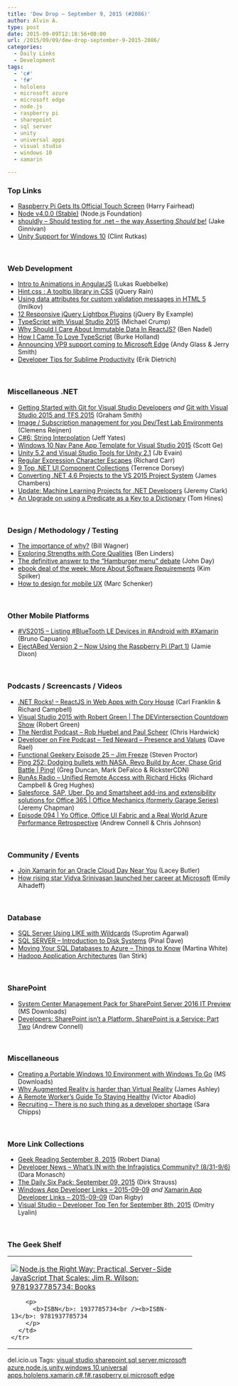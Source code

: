 ```yaml
---
title: 'Dew Drop – September 9, 2015 (#2086)'
author: Alvin A.
type: post
date: 2015-09-09T12:18:56+00:00
url: /2015/09/09/dew-drop-september-9-2015-2086/
categories:
  - Daily Links
  - Development
tags:
  - 'c#'
  - 'f#'
  - hololens
  - microsoft azure
  - microsoft edge
  - node.js
  - raspberry pi
  - sharepoint
  - sql server
  - unity
  - universal apps
  - visual studio
  - windows 10
  - xamarin

---
```

### <a name="top"></a>Top Links

  * <a href="http://www.i-programmer.info/news/91-hardware/8967-raspberry-pi-gets-its-official-touch-screen.html" target="_blank">Raspberry Pi Gets Its Official Touch Screen</a> (Harry Fairhead)
  * <a href="https://new.nodejs.org/en/blog/release/v4.0.0" target="_blank">Node v4.0.0 (Stable)</a> (Node.js Foundation)
  * <a href="https://github.com/shouldly/shouldly" target="_blank">shouldly &#8211; Should testing for .net &#8211; the way Asserting *Should* be!</a> (Jake Ginnivan)
  * <a href="http://blogs.windows.com/buildingapps/2015/09/08/unity-support-for-windows-10/" target="_blank">Unity Support for Windows 10</a> (Clint Rutkas)

&nbsp;

### <a name="web"></a>Web Development

  * <a href="http://www.developer.com/services/intro-to-animations-in-angularjs.html" target="_blank">Intro to Animations in AngularJS</a> (Lukas Ruebbelke)
  * <a href="http://feedproxy.google.com/~r/Jqueryrain/~3/oZKcckXpPtU/" target="_blank">Hint.css : A tooltip library in CSS</a> (jQuery Rain)
  * <a href="http://www.shieldui.com/blogs/using-data-attributes-for-custom-validation-messages" target="_blank">Using data attributes for custom validation messages in HTML 5</a> (lmilkov)
  * <a href="http://feedproxy.google.com/~r/JqueryByExample/~3/O62KWXk0URk/12-responsive-jquery-lightbox-plugins.html" target="_blank">12 Responsive jQuery Lightbox Plugins</a> (jQuery By Example)
  * <a href="http://developer.telerik.com/featured/typescript-with-visual-studio-2015/" target="_blank">TypeScript with Visual Studio 2015</a> (Michael Crump)
  * <a href="http://www.bennadel.com/blog/2903-why-should-i-care-about-immutable-data-in-reactjs.htm" target="_blank">Why Should I Care About Immutable Data In ReactJS?</a> (Ben Nadel)
  * <a href="http://developer.telerik.com/featured/how-i-came-to-love-typescript/" target="_blank">How I Came To Love TypeScript</a> (Burke Holland)
  * <a href="http://blogs.windows.com/msedgedev/2015/09/08/announcing-vp9-support-coming-to-microsoft-edge/" target="_blank">Announcing VP9 support coming to Microsoft Edge</a> (Andy Glass & Jerry Smith)
  * <a href="http://www.infragistics.com/community/blogs/erikdietrich/archive/2015/09/09/developer-tips-for-sublime-productivity.aspx" target="_blank">Developer Tips for Sublime Productivity</a> (Erik Dietrich)

&nbsp;

### <a name="dotnet"></a>Miscellaneous .NET

  * <a href="http://pleasereleaseme.net/getting-started-with-git-for-visual-studio-developers/" target="_blank">Getting Started with Git for Visual Studio Developers</a> _and_ <a href="http://pleasereleaseme.net/git-with-visual-studio-2015-and-tfs-2015/" target="_blank">Git with Visual Studio 2015 and TFS 2015</a> (Graham Smith)
  * <a href="http://feedproxy.google.com/~r/clemensreijnen/qzrF/~3/CIAZDxQbgPM/post.aspx" target="_blank">Image / Subscription management for you Dev/Test Lab Environments</a> (Clemens Reijnen)
  * <a href="http://feedproxy.google.com/~r/SomewhatAbstract/~3/iqYsSzSWTdc/" target="_blank">C#6: String Interpolation</a> (Jeff Yates)
  * <a href="http://feedproxy.google.com/~r/geekswithblogs/~3/nfEHcrXsOU8/windows-10-nav-pane-app-template-for-visual-studio-2015.aspx" target="_blank">Windows 10 Nav Pane App Template for Visual Studio 2015</a> (Scott Ge)
  * <a href="http://blogs.msdn.com/b/visualstudio/archive/2015/09/08/unity-5-2-and-visual-studio-tools-for-unity-2-1.aspx" target="_blank">Unity 5.2 and Visual Studio Tools for Unity 2.1</a> (Jb Evain)
  * <a href="http://feedproxy.google.com/~r/BlackwaspLatestAdditions/~3/-eJMJ37KMC4/RSSLanding.aspx" target="_blank">Regular Expression Character Escapes</a> (Richard Carr)
  * <a href="https://visualstudiomagazine.com/articles/2015/09/01/9-top-net-ui-component-collections.aspx" target="_blank">9 Top .NET UI Component Collections</a> (Terrence Dorsey)
  * <a href="http://feedproxy.google.com/~r/CanDevs/~3/zmMpygXoBrI/converting-net-4-6-projects-to-the-vs-2015-project-system.aspx" target="_blank">Converting .NET 4.6 Projects to the VS 2015 Project System</a> (James Chambers)
  * <a href="http://jeremybytes.blogspot.com/2015/09/update-machine-learning-projects-for.html" target="_blank">Update: Machine Learning Projects for .NET Developers</a> (Jeremy Clark)
  * <a href="http://feedproxy.google.com/~r/geekswithblogs/~3/aCrvlKuiSpQ/166720.aspx" target="_blank">An Upgrade on using a Predicate as a Key to a Dictionary</a> (Tom Hines)

&nbsp;

### <a name="design"></a>Design / Methodology / Testing

  * <a href="http://thebillwagner.com/Blog/Item/2015-09-08-Theimportanceofwhy" target="_blank">The importance of why?</a> (Bill Wagner)
  * <a href="http://www.benlinders.com/2015/exploring-strengths-with-core-qualities/" target="_blank">Exploring Strengths with Core Qualities</a> (Ben Linders)
  * <a href="http://thetechstudio.ghost.io/the-definitive-answer-to-the-hamburger-menu-debate/" target="_blank">The definitive answer to the “Hamburger menu” debate</a> (John Day)
  * <a href="http://blogs.msdn.com/b/microsoft_press/archive/2015/09/08/ebook-deal-of-the-week-more-about-software-requirements.aspx" target="_blank">ebook deal of the week: More About Software Requirements</a> (Kim Spilker)
  * <a href="http://www.webdesignerdepot.com/2015/09/how-to-design-for-mobile-ux/" target="_blank">How to design for mobile UX</a> (Marc Schenker)

&nbsp;

### <a name="mobile"></a>Other Mobile Platforms

  * <a href="http://feedproxy.google.com/~r/elbruno/~3/-vtHV05m6ZQ/" target="_blank">#VS2015 – Listing #BlueTooth LE Devices in #Android with #Xamarin</a> (Bruno Capuano)
  * <a href="https://jamessdixon.wordpress.com/2015/09/08/ejectabed-version-2-now-using-the-raspberry-pi-part-1/" target="_blank">EjectABed Version 2 – Now Using the Raspberry Pi (Part 1)</a> (Jamie Dixon)

&nbsp;

### <a name="podcasts"></a>Podcasts / Screencasts / Videos

  * <a href="http://www.dotnetrocks.com/default.aspx?ShowNum=1189" target="_blank">.NET Rocks! &#8211; ReactJS in Web Apps with Cory House</a> (Carl Franklin & Richard Campbell)
  * <a href="https://channel9.msdn.com/Shows/The-DEVintersection-Countdown-Show/Visual-Studio-2015-with-Robert-Green" target="_blank">Visual Studio 2015 with Robert Green | The DEVintersection Countdown Show</a> (Robert Green)
  * <a href="http://nerdist.libsyn.com/rob-huebel-and-paul-scheer" target="_blank">The Nerdist Podcast &#8211; Rob Huebel and Paul Scheer</a> (Chris Hardwick)
  * <a href="http://developeronfire.com:80/Podcast/Episodes/ted-neward-presence-and-values" target="_blank">Developer on Fire Podcast &#8211; Ted Neward &#8211; Presence and Values</a> (Dave Rael)
  * <a href="http://www.functionalgeekery.com/functional-geekery-episode-25-jim-freeze/" target="_blank">Functional Geekery Episode 25 – Jim Freeze</a> (Steven Proctor)
  * <a href="https://channel9.msdn.com/Shows/PingShow/Ping-252-Dodging-bullets-with-NASA-Revo-Build-by-Acer-Chase-Grid-Battle" target="_blank">Ping 252: Dodging bullets with NASA, Revo Build by Acer, Chase Grid Battle | Ping!</a> (Greg Duncan, Mark DeFalco & RicksterCDN)
  * <a href="http://feedproxy.google.com/~r/RunaAsRadioWma/~3/6krj5VY97MU/default.aspx" target="_blank">RunAs Radio &#8211; Unified Remote Access with Richard Hicks</a> (Richard Campbell & Greg Hughes)
  * <a href="https://channel9.msdn.com/Shows/The-Garage-Series-for-Office-365/Salesforce-SAP-Uber-Do-and-Smartsheet-add-ins-and-extensibility-solutions-for-Office-365" target="_blank">Salesforce, SAP, Uber, Do and Smartsheet add-ins and extensibility solutions for Office 365 | Office Mechanics (formerly Garage Series)</a> (Jeremy Chapman)
  * <a href="http://feeds.microsoftcloudshow.com/~r/microsoftcloudshowepisodes/~3/HDfjEdnFqOg/094-yo-office-office-ui-fabric-and-a-real-world-azure-performance-retrospective" target="_blank">Episode 094 | Yo Office, Office UI Fabric and a Real World Azure Performance Retrospective</a> (Andrew Connell & Chris Johnson)

&nbsp;

### <a name="events"></a>Community / Events

  * <a href="https://blog.xamarin.com/join-xamarin-for-an-oracle-cloud-day-near-you/" target="_blank">Join Xamarin for an Oracle Cloud Day Near You</a> (Lacey Butler)
  * <a href="http://blogs.microsoft.com/blog/2015/09/08/rising-star-vidya-srinivasan-launched-career-microsoft/" target="_blank">How rising star Vidya Srinivasan launched her career at Microsoft</a> (Emily Alhadeff)

&nbsp;

### <a name="sql"></a>Database

  * <a href="http://feedproxy.google.com/~r/sqlservercurry/blog/~3/CIFsqd9jjZA/sql-server-using-like-with-wildcards.html" target="_blank">SQL Server Using LIKE with Wildcards</a> (Suprotim Agarwal)
  * <a href="http://blog.sqlauthority.com/2015/09/09/sql-server-introduction-to-disk-systems/" target="_blank">SQL SERVER – Introduction to Disk Systems</a> (Pinal Dave)
  * <a href="http://blogs.msdn.com/b/mvpawardprogram/archive/2015/09/08/moving-your-sql-databases-to-azure-things-to-know.aspx" target="_blank">Moving Your SQL Databases to Azure – Things to Know</a> (Martina White)
  * <a href="http://www.i-programmer.info/bookreviews/218-data-science/8969-hadoop-application-architectures.html" target="_blank">Hadoop Application Architectures</a> (Ian Stirk)

&nbsp;

### <a name="sp"></a>SharePoint

  * <a href="http://www.microsoft.com/en-us/download/details.aspx?id=49010&WT.mc_id=DX_MVP4025064" target="_blank">System Center Management Pack for SharePoint Server 2016 IT Preview</a> (MS Downloads)
  * <a href="http://feedproxy.google.com/~r/AndrewConnell/~3/ZE6oGPT4Qbg/developers-sharepoint-isn-t-a-platform-sharepoint-is-a-service-part-two" target="_blank">Developers: SharePoint isn&#8217;t a Platform, SharePoint is a Service: Part Two</a> (Andrew Connell)

&nbsp;

### <a name="misc"></a>Miscellaneous

  * <a href="http://www.microsoft.com/en-us/download/details.aspx?id=48127&WT.mc_id=DX_MVP4025064" target="_blank">Creating a Portable Windows 10 Environment with Windows To Go</a> (MS Downloads)
  * <a href="http://www.imaginativeuniversal.com/blog/post/2015/09/09/Why-Augmented-Reality-is-harder-than-Virtual-Reality.aspx" target="_blank">Why Augmented Reality is harder than Virtual Reality</a> (James Ashley)
  * <a href="http://www.toptal.com/remote/staying-healthy-while-working-remotely" target="_blank">A Remote Worker&#8217;s Guide To Staying Healthy</a> (Victor Abadio)
  * <a href="https://medium.com/@SaraJChipps/recruiting-cb25263dfe4" target="_blank">Recruiting &#8211; There is no such thing as a developer shortage</a> (Sara Chipps)

&nbsp;

### <a name="links"></a>More Link Collections

  * <a href="http://feeds.regulargeek.com/~r/RegularGeek/~3/E0wS_qQ3DAo/" target="_blank">Geek Reading September 8, 2015</a> (Robert Diana)
  * <a href="http://www.infragistics.com/community/blogs/d-coding/archive/2015/09/08/developer-news-what-39-s-in-with-the-infragistics-community-8-31-9-6.aspx" target="_blank">Developer News &#8211; What&#8217;s IN with the Infragistics Community? (8/31-9/6)</a> (Dara Monasch)
  * <a href="http://www.dirkstrauss.com/test-generator-nunit-extension/" target="_blank">The Daily Six Pack: September 09, 2015</a> (Dirk Strauss)
  * <a href="http://windowsappdev.com/2015/09/windows-app-developer-links-2015-09-09/" target="_blank">Windows App Developer Links &#8211; 2015-09-09</a> _and_ <a href="http://allaboutxamarin.com/2015/09/xamarin-app-developer-links-2015-09-09/" target="_blank">Xamarin App Developer Links &#8211; 2015-09-09</a> (Dan Rigby)
  * <a href="http://www.lyalin.com/2015/09/08/visual-studio-developer-top-ten-for-september-8th-2015/" target="_blank">Visual Studio – Developer Top Ten for September 8th, 2015</a> (Dmitry Lyalin)

&nbsp;

### <a name="shelf"></a>The Geek Shelf

<div id="scid:7dc1bd33-94bd-46fd-a20b-0131235bcd47:4ad41a41-3db6-45d5-b4f3-af8d9dfaee91" class="wlWriterEditableSmartContent" style="float: none; padding-bottom: 0px; padding-top: 0px; padding-left: 0px; margin: 0px; display: inline; padding-right: 0px">
  <table cellspacing="0" cellpadding="2" width="400" border="0" unselectable="on">
    <tr>
      <td valign="top" width="400">
        <p>
          <a title="Node.js the Right Way: Practical, Server-Side JavaScript That Scales: Jim R. Wilson: 9781937785734: Books" href="http://www.amazon.com/exec/obidos/ASIN/1937785734/amavin-20"><img data-recalc-dims="1" decoding="async" src="https://i0.wp.com/images.amazon.com/images/P/1937785734.01.MZZZZZZZ.jpg?w=660" border="0" align="left" style="float:left" />Node.js the Right Way: Practical, Server-Side JavaScript That Scales: Jim R. Wilson: 9781937785734: Books</a>
        </p>
        
        <p>
          <b>ISBN</b>: 1937785734<br /><b>ISBN-13</b>: 9781937785734
        </p>
      </td>
    </tr>
  </table>
</div>

<div id="scid:0767317B-992E-4b12-91E0-4F059A8CECA8:2ac81386-5e50-4595-adf7-965f32200d9a" class="wlWriterEditableSmartContent" style="float: none; padding-bottom: 0px; padding-top: 0px; padding-left: 0px; margin: 0px; display: inline; padding-right: 0px">
  del.icio.us Tags: <a href="http://del.icio.us/popular/visual+studio" rel="tag">visual studio</a>,<a href="http://del.icio.us/popular/sharepoint" rel="tag">sharepoint</a>,<a href="http://del.icio.us/popular/sql+server" rel="tag">sql server</a>,<a href="http://del.icio.us/popular/microsoft+azure" rel="tag">microsoft azure</a>,<a href="http://del.icio.us/popular/node.js" rel="tag">node.js</a>,<a href="http://del.icio.us/popular/unity" rel="tag">unity</a>,<a href="http://del.icio.us/popular/windows+10" rel="tag">windows 10</a>,<a href="http://del.icio.us/popular/universal+apps" rel="tag">universal apps</a>,<a href="http://del.icio.us/popular/hololens" rel="tag">hololens</a>,<a href="http://del.icio.us/popular/xamarin" rel="tag">xamarin</a>,<a href="http://del.icio.us/popular/c%23" rel="tag">c#</a>,<a href="http://del.icio.us/popular/f%23" rel="tag">f#</a>,<a href="http://del.icio.us/popular/raspberry+pi" rel="tag">raspberry pi</a>,<a href="http://del.icio.us/popular/microsoft+edge" rel="tag">microsoft edge</a>
</div>